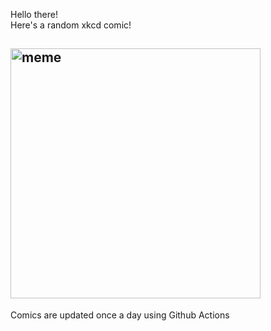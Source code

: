 Hello there! <br>Here's a random xkcd comic!<br>
## <img src="https://imgs.xkcd.com/comics/suckville.png" alt="meme" width="400"/><br>
Comics are updated once a day using Github Actions